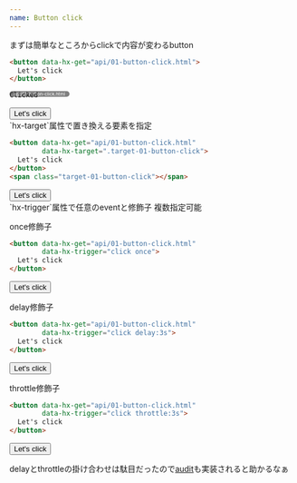 ```yaml
---
name: Button click
---
```


まずは簡単なところからclickで内容が変わるbutton

```html
<button data-hx-get="api/01-button-click.html">
  Let's click
</button>
```

<div style="position:absolute; background:gray; padding:0 0.5rem; border-radius:0.5rem; font-size:0.5rem; color:white">api/01-button-click.html</div>

```html
Clicked
```

<button data-hx-get="api/01-button-click.html">
  Let's click
</button>

<br>
`hx-target`属性で置き換える要素を指定

```html
<button data-hx-get="api/01-button-click.html"
        data-hx-target=".target-01-button-click">
  Let's click
</button>
<span class="target-01-button-click"></span>
```

<button data-hx-get="api/01-button-click.html" data-hx-target=".target-01-button-click">
  Let's click
</button>
<span class="target-01-button-click"></span>

<br>
`hx-trigger`属性で任意のeventと修飾子  
複数指定可能

once修飾子
```html
<button data-hx-get="api/01-button-click.html"
        data-hx-trigger="click once">
  Let's click
</button>
```

<button data-hx-get="api/01-button-click.html" data-hx-trigger="click once">
  Let's click
</button>

delay修飾子
```html
<button data-hx-get="api/01-button-click.html"
        data-hx-trigger="click delay:3s">
  Let's click
</button>
```

<button data-hx-get="api/01-button-click.html" data-hx-trigger="click delay:3s">
  Let's click
</button>

throttle修飾子
```html
<button data-hx-get="api/01-button-click.html"
        data-hx-trigger="click throttle:3s">
  Let's click
</button>
```

<button data-hx-get="api/01-button-click.html" data-hx-trigger="click throttle:3s">
  Let's click
</button>

delayとthrottleの掛け合わせは駄目だったので[audit](https://rxjs.dev/api/operators/audit)も実装されると助かるなぁ
